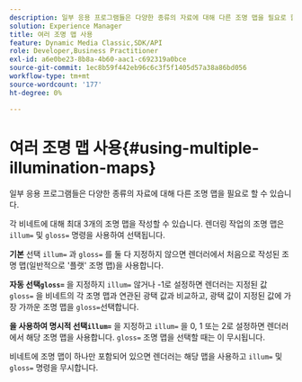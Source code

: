 ```yaml
---
description: 일부 응용 프로그램들은 다양한 종류의 자료에 대해 다른 조명 맵을 필요로 할 수 있습니다.
solution: Experience Manager
title: 여러 조명 맵 사용
feature: Dynamic Media Classic,SDK/API
role: Developer,Business Practitioner
exl-id: a6e0be23-8b8a-4b60-aac1-c692319a0bce
source-git-commit: 1ec8b59f442eb96c6c3f5f1405d57a38a86bd056
workflow-type: tm+mt
source-wordcount: '177'
ht-degree: 0%

---
```


# 여러 조명 맵 사용{#using-multiple-illumination-maps}

일부 응용 프로그램들은 다양한 종류의 자료에 대해 다른 조명 맵을 필요로 할 수 있습니다.

각 비네트에 대해 최대 3개의 조명 맵을 작성할 수 있습니다. 렌더링 작업의 조명 맵은 `illum=` 및 `gloss=` 명령을 사용하여 선택됩니다.

**기본** 선택 `illum=` 과  `gloss=` 를 둘 다 지정하지 않으면 렌더러에서 처음으로 작성된 조명 맵(일반적으로 &#39;플랫&#39; 조명 맵)을 사용합니다.

**자동 선택`gloss=`** 을 지정하지  `illum=` 않거나 -1로 설정하면 렌더러는 지정된 값 `gloss=` 을 비네트의 각 조명 맵과 연관된 광택 값과 비교하고, 광택 값이 지정된 값에 가장 가까운 조명 맵을  `gloss=`선택합니다.

**을 사용하여 명시적 선택`illum=`** 을 지정하고  `illum=` 을 0, 1 또는 2로 설정하면 렌더러에서 해당 조명 맵을 사용합니다. `gloss=` 조명 맵을 선택할 때는 이 무시됩니다.

비네트에 조명 맵이 하나만 포함되어 있으면 렌더러는 해당 맵을 사용하고 `illum=` 및 `gloss=` 명령을 무시합니다.
